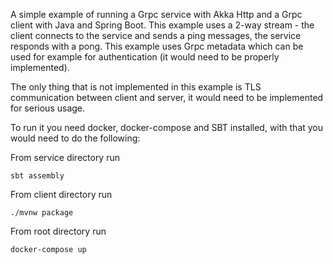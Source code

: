 A simple example of running a Grpc service with Akka Http and a Grpc client with Java and Spring Boot. This example uses a 2-way stream - the client connects to the service and sends a ping messages, the service responds with a pong. This example uses Grpc metadata which can be used for example for authentication (it would need to be properly implemented). 

The only thing that is not implemented in this example is TLS communication between client and server, it would need to be implemented for serious usage. 

To run it you need docker, docker-compose and SBT installed, with that you would need to do the following:

From service directory run

`sbt assembly`

From client directory run 

`./mvnw package`

From root directory run

`docker-compose up`